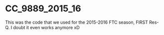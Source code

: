 # CC_9889_2015_16
This was the code that we used for the 2015-2016 FTC season, FIRST Res-Q. I doubt it even works anymore xD
